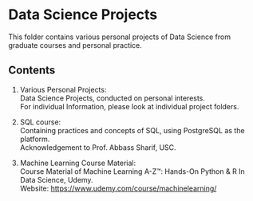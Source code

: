 # Data Science Projects 

This folder contains various personal projects of Data Science from graduate courses and personal practice.

## Contents

1. Various Personal Projects:       
Data Science Projects, conducted on personal interests.      
For individual Information, please look at individual project folders.

2. SQL course:     
Containing practices and concepts of SQL, using PostgreSQL as the platform.    
Acknowledgement to Prof. Abbass Sharif, USC.

3. Machine Learning Course Material:   
Course Material of Machine Learning A-Z™: Hands-On Python & R In Data Science, Udemy.    
Website: https://www.udemy.com/course/machinelearning/
